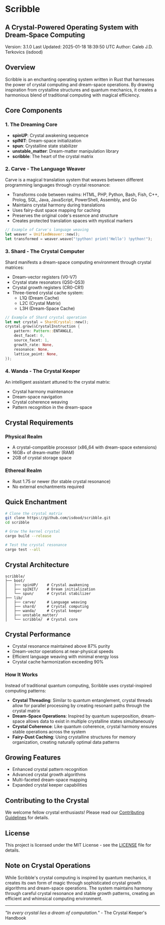 # Scribble
## A Crystal-Powered Operating System with Dream-Space Computing
Version: 3.1.0
Last Updated: 2025-01-18 18:39:50 UTC
Author: Caleb J.D. Terkovics (isdood)

## Overview
Scribble is an enchanting operating system written in Rust that harnesses the power of crystal computing and dream-space operations. By drawing inspiration from crystalline structures and quantum mechanics, it creates a harmonious blend of traditional computing with magical efficiency.

## Core Components

### 1. The Dreaming Core
- **spinUP**: Crystal awakening sequence
- **spINIT**: Dream-space initialization
- **spun**: Crystalline state stabilizer
- **unstable_matter**: Dream-matter manipulation library
- **scribble**: The heart of the crystal matrix

### 2. Carve - The Language Weaver
Carve is a magical translation system that weaves between different programming languages through crystal resonance:
- Transforms code between realms: HTML, PHP, Python, Bash, Fish, C++, Prolog, SQL, Java, JavaScript, PowerShell, Assembly, and Go
- Maintains crystal harmony during translations
- Uses fairy-dust space mapping for caching
- Preserves the original code's essence and structure
- Creates protected translation spaces with mystical markers

```rust
// Example of Carve's language weaving
let weaver = UnifiedWeaver::new();
let transformed = weaver.weave("!python! print('Hello') !python!");
```

### 3. Shard - The Crystal Computer
Shard manifests a dream-space computing environment through crystal matrices:
- Dream-vector registers (V0-V7)
- Crystal state resonators (QS0-QS3)
- Crystal growth registers (CR0-CR1)
- Three-tiered crystal cache system:
  - L1Q (Dream Cache)
  - L2C (Crystal Matrix)
  - L3H (Dream-Space Cache)

```rust
// Example of Shard crystal operation
let mut crystal = ShardCrystal::new();
crystal.grow(&CrystalInstruction {
    pattern: Pattern::ENTANGLE,
    dest_facet: 0,
    source_facet: 1,
    growth_rate: None,
    resonance: None,
    lattice_point: None,
});
```

### 4. Wanda - The Crystal Keeper
An intelligent assistant attuned to the crystal matrix:
- Crystal harmony maintenance
- Dream-space navigation
- Crystal coherence weaving
- Pattern recognition in the dream-space

## Crystal Requirements

### Physical Realm
- A crystal-compatible processor (x86_64 with dream-space extensions)
- 16GB+ of dream-matter (RAM)
- 2GB of crystal storage space

### Ethereal Realm
- Rust 1.75 or newer (for stable crystal resonance)
- No external enchantments required

## Quick Enchantment

```bash
# Clone the crystal matrix
git clone https://github.com/isdood/scribble.git
cd scribble

# Grow the kernel crystal
cargo build --release

# Test the crystal resonance
cargo test --all
```

## Crystal Architecture
```
scribble/
├── boot/
│   ├── spinUP/    # Crystal awakening
│   ├── spINIT/    # Dream initialization
│   └── spun/      # Crystal stabilizer
├── lib/
│   ├── carve/     # Language weaving
│   ├── shard/     # Crystal computing
│   ├── wanda/     # Crystal keeper
│   ├── unstable_matter/
│   └── scribble/  # Crystal core
```

## Crystal Performance
- Crystal resonance maintained above 87% purity
- Dream-vector operations at near-physical speeds
- Efficient language weaving with minimal energy loss
- Crystal cache harmonization exceeding 90%

### How It Works
Instead of traditional quantum computing, Scribble uses crystal-inspired computing patterns:
- **Crystal Threading**: Similar to quantum entanglement, crystal threads allow for parallel processing by creating resonant paths through the crystal matrix
- **Dream-Space Operations**: Inspired by quantum superposition, dream-space allows data to exist in multiple crystalline states simultaneously
- **Crystal Coherence**: Like quantum coherence, crystal harmony ensures stable operations across the system
- **Fairy-Dust Caching**: Using crystalline structures for memory organization, creating naturally optimal data patterns

## Growing Features
- Enhanced crystal pattern recognition
- Advanced crystal growth algorithms
- Multi-faceted dream-space mapping
- Expanded crystal keeper capabilities

## Contributing to the Crystal
We welcome fellow crystal enthusiasts! Please read our [Contributing Guidelines](CONTRIBUTING.md) for details.

## License
This project is licensed under the MIT License - see the [LICENSE](LICENSE) file for details.

## Note on Crystal Operations
While Scribble's crystal computing is inspired by quantum mechanics, it creates its own form of magic through sophisticated crystal growth algorithms and dream-space operations. The system maintains harmony through careful crystal resonance and stable growth patterns, creating an efficient and whimsical computing environment.

---

*"In every crystal lies a dream of computation."* - The Crystal Keeper's Handbook
```
